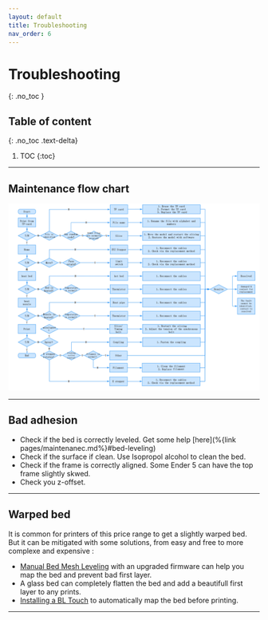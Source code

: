 ```yaml
---
layout: default
title: Troubleshooting
nav_order: 6
---
```


# Troubleshooting
{: .no_toc }

## Table of content
{: .no_toc .text-delta}

1. TOC
{:toc}

---

## Maintenance flow chart

![Maintenance flow chart](/files/troubleshooting/maintenance-flow-chart.jpg)

---

## Bad adhesion

- Check if the bed is correctly leveled. Get some help [here](%{link pages/maintenanec.md%}#bed-leveling)
- Check if the surface if clean. Use Isopropol alcohol to clean the bed.
- Check if the frame is correctly aligned. Some Ender 5 can have the top frame slightly skwed.
- Check you z-offset.

---

## Warped bed

It is common for printers of this price range to get a slightly warped bed. But it can be mitigated with some solutions, from easy and free to more complexe and expensive :

- [Manual Bed Mesh Leveling](https://www.youtube.com/watch?v=vcxM7-VK44k) with an upgraded firmware can help you map the bed and prevent bad first layer.
- A glass bed can completely flatten the bed and add a beautifull first layer to any prints.
- [Installing a BL Touch](https://www.youtube.com/watch?v=Cp3D_1vJpvM) to automatically map the bed before printing.


---
